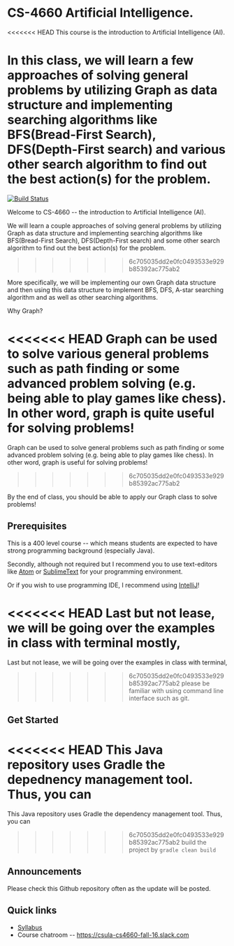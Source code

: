 # CS-4660 Artificial Intelligence.

<<<<<<< HEAD
This course is the introduction to Artificial Intelligence (AI).

In this class, we will learn a few approaches of solving general problems
by utilizing Graph as data structure and implementing searching algorithms like
BFS(Bread-First Search), DFS(Depth-First search) and various other search algorithm
to find out the best action(s) for the problem.
=======
[![Build Status](https://travis-ci.org/csula/cs4660-fall-2016.svg?branch=master)](https://travis-ci.org/csula/cs4660-fall-2016)

Welcome to CS-4660 -- the introduction to Artificial Intelligence (AI).

We will learn a couple approaches of solving general problems by utilizing Graph
as data structure and implementing searching algorithms like BFS(Bread-First Search),
DFS(Depth-First search) and some other search algorithm to find out the best
action(s) for the problem.
>>>>>>> 6c705035dd2e0fc0493533e929b85392ac775ab2

More specifically, we will be implementing our own Graph data structure
and then using this data structure to implement BFS, DFS, A-star searching algorithm
and as well as other searching algorithms.

Why Graph?

<<<<<<< HEAD
Graph can be used to solve various general problems such as path finding or
some advanced problem solving (e.g. being able to play games like chess). In other
word, graph is quite useful for solving problems!
=======
Graph can be used to solve general problems such as path finding or
some advanced problem solving (e.g. being able to play games like chess). In other
word, graph is useful for solving problems!
>>>>>>> 6c705035dd2e0fc0493533e929b85392ac775ab2

By the end of class, you should be able to apply our Graph class to solve problems!

## Prerequisites

This is a 400 level course -- which means students are expected to have strong
programming background (especially Java).

Secondly, although not required but I recommend you to use text-editors like
[Atom](https://atom.io/) or [SublimeText](https://www.sublimetext.com/) for your
programming environment.

Or if you wish to use programming IDE, I recommend using
[IntelliJ](https://www.jetbrains.com/idea/)!

<<<<<<< HEAD
Last but not lease, we will be going over the examples in class with terminal mostly,
=======
Last but not lease, we will be going over the examples in class with terminal,
>>>>>>> 6c705035dd2e0fc0493533e929b85392ac775ab2
please be familiar with using command line interface such as git.

## Get Started

<<<<<<< HEAD
This Java repository uses Gradle the depednency management tool. Thus, you can
=======
This Java repository uses Gradle the dependency management tool. Thus, you can
>>>>>>> 6c705035dd2e0fc0493533e929b85392ac775ab2
build the project by `gradle clean build`

## Announcements

Please check this Github repository often as the update will be posted.

## Quick links

* [Syllabus](SYLLABUS.md)
* Course chatroom -- https://csula-cs4660-fall-16.slack.com
